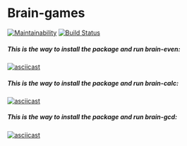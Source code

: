 # Brain-games

[![Maintainability](https://api.codeclimate.com/v1/badges/71f8e550658aa9c68326/maintainability)](https://codeclimate.com/github/KostiukYevhen/frontend-project-lvl1/maintainability)
[![Build Status](https://travis-ci.com/KostiukYevhen/frontend-project-lvl1.svg?branch=master)](https://travis-ci.com/KostiukYevhen/frontend-project-lvl1)
##### This is the way to install the package and run brain-even:
[![asciicast](https://asciinema.org/a/sVifPXzafMTvwnNNkkdZMHREA.svg)](https://asciinema.org/a/sVifPXzafMTvwnNNkkdZMHREA)

##### This is the way to install the package and run brain-calc:
[![asciicast](https://asciinema.org/a/kL7HPU1f1EAaMnzd0ndPtqHNB.svg)](https://asciinema.org/a/kL7HPU1f1EAaMnzd0ndPtqHNB)

##### This is the way to install the package and run brain-gcd:
[![asciicast](https://asciinema.org/a/XrmuAjN7QLo3xQfxI5ehy6pW9.svg)](https://asciinema.org/a/XrmuAjN7QLo3xQfxI5ehy6pW9)